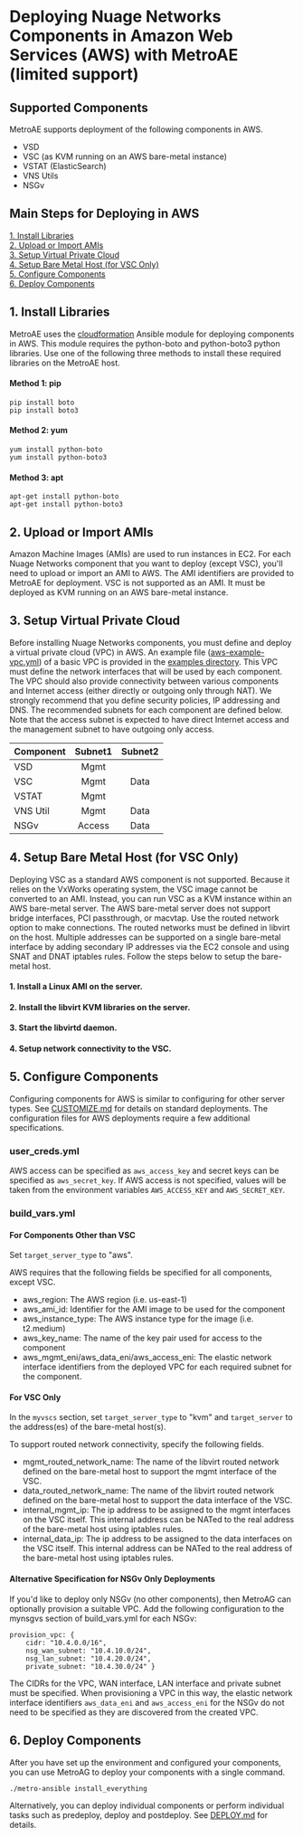 # Deploying Nuage Networks Components in Amazon Web Services (AWS) with MetroAE (limited support)

## Supported Components
MetroAE supports deployment of the following components in AWS.
* VSD
* VSC (as KVM running on an AWS bare-metal instance)
* VSTAT (ElasticSearch)
* VNS Utils
* NSGv

## Main Steps for Deploying in AWS
[1. Install Libraries](#1-install-libraries)  
[2. Upload or Import AMIs](#2-upload-or-import-amis)  
[3. Setup Virtual Private Cloud](#3-setup-virtual-private-cloud)  
[4. Setup Bare Metal Host (for VSC Only)](#4-setup-bare-metal-host-for-vsc-only)  
[5. Configure Components](#5-configure-components)  
[6. Deploy Components](#6-deploy-components)  

## 1. Install Libraries
MetroAE uses the [cloudformation](https://docs.ansible.com/ansible/latest/modules/cloudformation_module.html) Ansible module for deploying components in AWS. This module requires the python-boto and python-boto3 python libraries. Use one of the following three methods to install these required libraries on the MetroAE host.

#### Method 1: pip

    pip install boto
    pip install boto3

#### Method 2: yum

    yum install python-boto
    yum install python-boto3

#### Method 3: apt

    apt-get install python-boto
    apt-get install python-boto3

## 2. Upload or Import AMIs
Amazon Machine Images (AMIs) are used to run instances in EC2. For each Nuage Networks component that you want to deploy (except VSC), you'll need to upload or import an AMI to AWS. The AMI identifiers are provided to MetroAE for deployment. VSC is not supported as an AMI. It must be deployed as KVM running on an AWS bare-metal instance.

## 3. Setup Virtual Private Cloud
Before installing Nuage Networks components, you must define and deploy a virtual private cloud (VPC) in AWS. An example file ([aws-example-vpc.yml](../examples/aws-example-vpc.yml)) of a basic VPC is provided in the [examples directory](../examples/). This VPC must define the network interfaces that will be used by each component. The VPC should also provide connectivity between various components and Internet access (either directly or outgoing only through NAT). We strongly recommend that you define security policies, IP addressing and DNS. The recommended subnets for each component are defined below. Note that the access subnet is expected to have direct Internet access and the management subnet to have outgoing only access.

Component | Subnet1 | Subnet2
--------- | :---: | :---:
VSD | Mgmt |
VSC | Mgmt | Data
VSTAT | Mgmt |
VNS Util | Mgmt | Data
NSGv | Access | Data

## 4. Setup Bare Metal Host (for VSC Only)
Deploying VSC as a standard AWS component is not supported. Because it relies on the VxWorks operating system, the VSC image cannot be converted to an AMI. Instead, you can run VSC as a KVM instance within an AWS bare-metal server. The AWS bare-metal server does not support bridge interfaces, PCI passthrough, or macvtap. Use the routed network option to make connections. The routed networks must be defined in libvirt on the host. Multiple addresses can be supported on a single bare-metal interface by adding secondary IP addresses via the EC2 console and using SNAT and DNAT iptables rules. Follow the steps below to setup the bare-metal host.  
#### 1. Install a Linux AMI on the server.  
#### 2. Install the libvirt KVM libraries on the server.  
#### 3. Start the libvirtd daemon.  
#### 4. Setup network connectivity to the VSC.  

## 5. Configure Components
Configuring components for AWS is similar to configuring for other server types. See [CUSTOMIZE.md](CUSTOMIZE.md) for details on standard deployments. The configuration files for AWS deployments require a few additional specifications.
### user_creds.yml
AWS access can be specified as `aws_access_key` and secret keys can be specified as `aws_secret_key`. If AWS access is not specified, values will be taken from the environment variables `AWS_ACCESS_KEY` and `AWS_SECRET_KEY`.

### build_vars.yml
#### For Components Other than VSC  
Set `target_server_type` to "aws".

AWS requires that the following fields be specified for all components, except VSC.

- aws_region: The AWS region (i.e. us-east-1)
- aws_ami_id: Identifier for the AMI image to be used for the component
- aws_instance_type: The AWS instance type for the image (i.e. t2.medium)
- aws_key_name: The name of the key pair used for access to the component
- aws_mgmt_eni/aws_data_eni/aws_access_eni: The elastic network interface identifiers from the deployed VPC for each required subnet for the component.

#### For VSC Only  
In the `myvscs` section, set `target_server_type` to "kvm" and `target_server` to the address(es) of the bare-metal host(s).  

To support routed network connectivity, specify the following fields.  

- mgmt_routed_network_name: The name of the libvirt routed network defined on the bare-metal host to support the mgmt interface of the VSC.  
- data_routed_network_name: The name of the libvirt routed network defined on the bare-metal host to support the data interface of the VSC.
- internal_mgmt_ip: The ip address to be assigned to the mgmt interfaces on the VSC itself. This internal address can be NATed to the real address of the bare-metal host using iptables rules.  
- internal_data_ip: The ip address to be assigned to the data interfaces on the VSC itself. This internal address can be NATed to the real address of the bare-metal host using iptables rules.

#### Alternative Specification for NSGv Only Deployments
If you'd like to deploy only NSGv (no other components), then MetroAG can optionally provision a suitable VPC.  Add the following configuration to the mynsgvs section of build_vars.yml for each NSGv:

    provision_vpc: {
        cidr: "10.4.0.0/16",
        nsg_wan_subnet: "10.4.10.0/24",
        nsg_lan_subnet: "10.4.20.0/24",
        private_subnet: "10.4.30.0/24" }

The CIDRs for the VPC, WAN interface, LAN interface and private subnet must be specified. When provisioning a VPC in this way, the elastic network interface identifiers `aws_data_eni` and `aws_access_eni` for the NSGv do not need to be specified as they are discovered from the created VPC.

## 6. Deploy Components
After you have set up the environment and configured your components, you can use MetroAG to deploy your components with a single command.

    ./metro-ansible install_everything

Alternatively, you can deploy individual components or perform individual tasks such as predeploy, deploy and postdeploy. See [DEPLOY.md](DEPLOY.md) for details.
